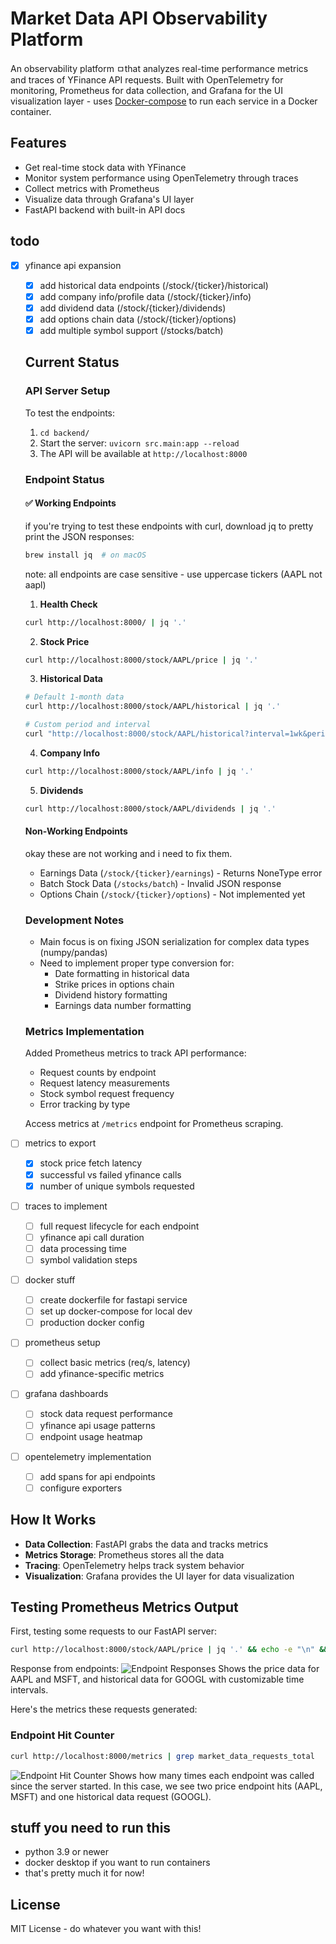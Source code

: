 # Market Data API Observability Platform

An observability platform ㅁthat analyzes real-time performance metrics and traces of YFinance API requests. Built with OpenTelemetry for monitoring, Prometheus for data collection, and Grafana for the UI visualization layer - uses [Docker-compose](https://docs.docker.com/compose/) to run each service in a Docker container.

## Features
- Get real-time stock data with YFinance
- Monitor system performance using OpenTelemetry through traces
- Collect metrics with Prometheus
- Visualize data through Grafana's UI layer
- FastAPI backend with built-in API docs

## todo
- [x] yfinance api expansion
  - [x] add historical data endpoints (/stock/{ticker}/historical)
  - [x] add company info/profile data (/stock/{ticker}/info)
  - [x] add dividend data (/stock/{ticker}/dividends)
  - [x] add options chain data (/stock/{ticker}/options)
  - [x] add multiple symbol support (/stocks/batch)

  ## Current Status

  ### API Server Setup
  To test the endpoints:
  1. `cd backend/`
  2. Start the server: `uvicorn src.main:app --reload`
  3. The API will be available at `http://localhost:8000`

  ### Endpoint Status

  #### ✅ Working Endpoints
  if you're trying to test these endpoints with curl, download jq to pretty print the JSON responses:
  ```bash
  brew install jq  # on macOS
  ```

  note: all endpoints are case sensitive - use uppercase tickers (AAPL not aapl)

  1. **Health Check**
  ```bash
  curl http://localhost:8000/ | jq '.'
  ```

  2. **Stock Price**
  ```bash
  curl http://localhost:8000/stock/AAPL/price | jq '.'
  ```

  3. **Historical Data**
  ```bash
  # Default 1-month data
  curl http://localhost:8000/stock/AAPL/historical | jq '.'

  # Custom period and interval
  curl "http://localhost:8000/stock/AAPL/historical?interval=1wk&period=1y" | jq '.'
  ```

  4. **Company Info**
  ```bash
  curl http://localhost:8000/stock/AAPL/info | jq '.'
  ```

  5. **Dividends**
  ```bash
  curl http://localhost:8000/stock/AAPL/dividends | jq '.'
  ```

  #### Non-Working Endpoints
  okay these are not working and i need to fix them.
  - Earnings Data (`/stock/{ticker}/earnings`) - Returns NoneType error
  - Batch Stock Data (`/stocks/batch`) - Invalid JSON response
  - Options Chain (`/stock/{ticker}/options`) - Not implemented yet

  ### Development Notes
  - Main focus is on fixing JSON serialization for complex data types (numpy/pandas)
  - Need to implement proper type conversion for:
    - Date formatting in historical data
    - Strike prices in options chain
    - Dividend history formatting
    - Earnings data number formatting

  ### Metrics Implementation
  Added Prometheus metrics to track API performance:
  - Request counts by endpoint
  - Request latency measurements
  - Stock symbol request frequency
  - Error tracking by type
  
  Access metrics at `/metrics` endpoint for Prometheus scraping.

- [ ] metrics to export
  - [x] stock price fetch latency
  - [x] successful vs failed yfinance calls
  - [x] number of unique symbols requested

- [ ] traces to implement
  - [ ] full request lifecycle for each endpoint
  - [ ] yfinance api call duration
  - [ ] data processing time
  - [ ] symbol validation steps
- [ ] docker stuff
  - [ ] create dockerfile for fastapi service
  - [ ] set up docker-compose for local dev
  - [ ] production docker config
- [ ] prometheus setup
  - [ ] collect basic metrics (req/s, latency)
  - [ ] add yfinance-specific metrics
- [ ] grafana dashboards
  - [ ] stock data request performance
  - [ ] yfinance api usage patterns
  - [ ] endpoint usage heatmap
- [ ] opentelemetry implementation
  - [ ] add spans for api endpoints
  - [ ] configure exporters

## How It Works

- **Data Collection**: FastAPI grabs the data and tracks metrics
- **Metrics Storage**: Prometheus stores all the data
- **Tracing**: OpenTelemetry helps track system behavior
- **Visualization**: Grafana provides the UI layer for data visualization

## Testing Prometheus Metrics Output

First, testing some requests to our FastAPI server:
```bash
curl http://localhost:8000/stock/AAPL/price | jq '.' && echo -e "\n" && curl http://localhost:8000/stock/MSFT/price | jq '.' && echo -e "\n" && curl http://localhost:8000/stock/GOOGL/historical | jq '.'
```

Response from endpoints:
![Endpoint Responses](screenshots/endpoint_responses.png)
Shows the price data for AAPL and MSFT, and historical data for GOOGL with customizable time intervals.

Here's the metrics these requests generated:

### Endpoint Hit Counter
```bash
curl http://localhost:8000/metrics | grep market_data_requests_total
```
![Endpoint Hit Counter](screenshots/endpoint_hits.png)
Shows how many times each endpoint was called since the server started. In this case, we see two price endpoint hits (AAPL, MSFT) and one historical data request (GOOGL).

## stuff you need to run this

- python 3.9 or newer
- docker desktop if you want to run containers
- that's pretty much it for now!

## License

MIT License - do whatever you want with this!


